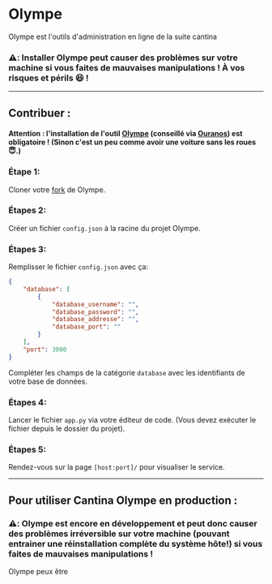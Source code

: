 # Olympe

Olympe est l'outils d'administration en ligne de la suite cantina

### ⚠️: Installer Olympe peut causer des problèmes sur votre machine si vous faites de mauvaises manipulations ! À vos risques et périls 😆 !

***

## Contribuer :

#### Attention : l'installation de l'outil [Olympe](https://github.com/Cantina-Org/Olympe) (conseillé via [Ouranos](https://github.com/Cantina-Org/Ouranos)) est obligatoire ! (Sinon c'est un peu comme avoir une voiture sans les roues 😇.)

### Étape 1:
Cloner votre [fork](https://github.com/Cantina-Org/Olympe/fork) de Olympe.

### Étapes 2:
Créer un fichier `config.json` à la racine du projet Olympe.

### Étapes 3:
Remplisser le fichier `config.json` avec ça: 
```json
{
    "database": [
        {
            "database_username": "",
            "database_password": "",
            "database_addresse": "",
            "database_port": ""
        }
    ],
    "port": 3000
}
``` 
Compléter les champs de la catégorie `database` avec les identifiants de votre base de données.


### Étapes 4:
Lancer le fichier `app.py` via votre éditeur de code. (Vous devez exécuter le fichier depuis le dossier du projet). 

### Étapes 5:
Rendez-vous sur la page `[host:port]/` pour visualiser le service.

*** 

## Pour utiliser Cantina Olympe en production :

### ⚠️: Olympe est encore en développement et peut donc causer des problèmes irréversible sur votre machine (pouvant entrainer une réinstallation complète du système hôte!) si vous faites de mauvaises manipulations !

Olympe peux être 

